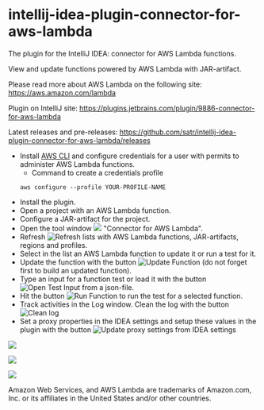 # intellij-idea-plugin-connector-for-aws-lambda
The plugin for the IntelliJ IDEA: connector for AWS Lambda functions.

View and update functions powered by AWS Lambda with JAR-artifact.

Please read more about AWS Lambda on the following site: https://aws.amazon.com/lambda

Plugin on IntelliJ site: https://plugins.jetbrains.com/plugin/9886-connector-for-aws-lambda

Latest releases and pre-releases: https://github.com/satr/intellij-idea-plugin-connector-for-aws-lambda/releases

* Install [AWS CLI](https://aws.amazon.com/cli/) and configure credentials for a user with permits to administer AWS Lambda functions. 
  * Command to create a credentials profile
  ```
  aws configure --profile YOUR-PROFILE-NAME
  ```
* Install the plugin. 
* Open a project with an AWS Lambda function. 
* Configure a JAR-artifact for the project. 
* Open the tool window ![](https://github.com/satr/intellij-idea-plugin-connector-for-aws-lambda/blob/master/sources/resources/icons/iconConnector.png?raw=true) "Connector for AWS Lambda".
* Refresh ![Refresh](https://github.com/satr/intellij-idea-plugin-connector-for-aws-lambda/blob/master/sources/resources/icons/iconRefresh.png?raw=true) lists with AWS Lambda functions, JAR-artifacts, regions and profiles.
* Select in the list an AWS Lambda function to update it or run a test for it. 
* Update the function with the button ![Update Function](https://github.com/satr/intellij-idea-plugin-connector-for-aws-lambda/blob/master/sources/resources/icons/iconUpdateFunction.png?raw=true) (do not forget first to build an updated function). 
* Type an input for a function test or load it with the button ![Open Test Input](https://github.com/satr/intellij-idea-plugin-connector-for-aws-lambda/blob/master/sources/resources/icons/iconOpenFunctionInputFile.png?raw=true) from a json-file. 
* Hit the button ![Run Function](https://github.com/satr/intellij-idea-plugin-connector-for-aws-lambda/blob/master/sources/resources/icons/iconRunFunctionTest.png?raw=true) to run the test for a selected function. 
* Track activities in the Log window. Clean the log with the button ![Clean log](https://github.com/satr/intellij-idea-plugin-connector-for-aws-lambda/blob/master/sources/resources/icons/iconClearLog.png?raw=true)
* Set a proxy properties in the IDEA settings and setup these values in the plugin with the button ![Update proxy settings from IDEA settings](https://github.com/satr/intellij-idea-plugin-connector-for-aws-lambda/blob/master/sources/resources/icons/iconUpdateProxySettings.png?raw=true)

![](https://github.com/satr/intellij-idea-plugin-connector-for-aws-lambda/blob/master/docs/images/intellij-idea-plugin-connector-for-aws-lambda-01.png?raw=true)

![](https://github.com/satr/intellij-idea-plugin-connector-for-aws-lambda/blob/master/docs/images/intellij-idea-plugin-connector-for-aws-lambda-02.png?raw=true)

![](https://github.com/satr/intellij-idea-plugin-connector-for-aws-lambda/blob/master/docs/images/intellij-idea-plugin-connector-for-aws-lambda-03.png?raw=true)

Amazon Web Services, and AWS Lambda are trademarks of Amazon.com, Inc. or its affiliates in the United States and/or other countries.
